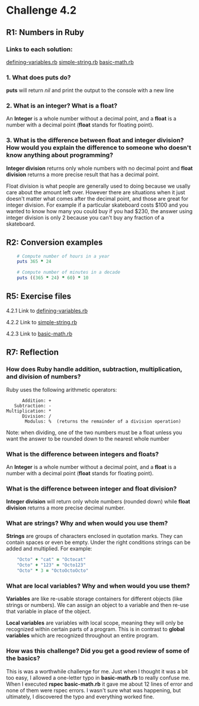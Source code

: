 # Challenge 4.2

## R1: Numbers in Ruby

### Links to each solution:

[defining-variables.rb](https://github.com/larsjx/phase-0/blob/master/week-4/defining-variables.rb)
[simple-string.rb](https://github.com/larsjx/phase-0/blob/master/week-4/simple-string.rb)
[basic-math.rb](https://github.com/larsjx/phase-0/blob/master/week-4/basic-math.rb)


### 1. What does puts do?

  **puts** will return *nil* and print the output to the console with a new line

### 2. What is an integer? What is a float?

  An **Integer** is a whole number without a decimal point, and a **float** is a number with  a decimal point (**float** stands for floating point).

### 3. What is the difference between float and integer division? How would you explain the difference to someone who doesn't know anything about programming?

  **Integer division** returns only whole numbers with no decimal point and **float division** returns a more precise result that has a decimal point.

  Float division is what people are generally used to doing because we usally care about the amount left over. However there are situations when it just doesn't matter what comes after the decimal point, and those are great for integer division. For example if a particular skateboard costs $100 and you wanted to know how many you could buy if you had $230, the answer using integer division is only 2 because you can't buy any fraction of a skateboard.


## R2: Conversion examples

```ruby
    # Compute number of hours in a year
    puts 365 * 24

    # Compute number of minutes in a decade
    puts ((365 * 24) * 60) * 10
```


## R5: Exercise files

  4.2.1 Link to [defining-variables.rb](defining-variables.rb)

  4.2.2 Link to [simple-string.rb](simple-string.rb)

  4.2.3 Link to [basic-math.rb](basic-math.rb)


## R7: Reflection

### How does Ruby handle addition, subtraction, multiplication, and division of numbers?

  Ruby uses the following arithmetic operators:

          Addition: +
       Subtraction: -
    Multiplication: *
          Division: /
           Modulus: %  (returns the remainder of a division operation)

  Note: when dividing, one of the two numbers must be a float unless you want the answer to be rounded down to the nearest whole number


### What is the difference between integers and floats?

  An **Integer** is a whole number without a decimal point, and a **float** is a number with a decimal point (**float** stands for floating point).


### What is the difference between integer and float division?

  **Integer division** will return only whole numbers (rounded down) while **float division** returns a more precise decimal number.


### What are strings? Why and when would you use them?

  **Strings** are groups of characters enclosed in quotation marks. They can contain spaces or even be empty. Under the right conditions strings can be added and multiplied. For example:

```ruby
    "Octo" + "cat" = "Octocat"
    "Octo" + "123" = "Octo123"
    "Octo" * 3 = "OctoOctoOcto"
```

### What are local variables? Why and when would you use them?

  **Variables** are like re-usable storage containers for different objects (like strings or numbers). We can assign an object to a variable and then re-use that variable in place of the object.

  **Local variables** are variables with local scope, meaning they will only be recognized within certain parts of a program. This is in contrast to **global variables** which are recognized throughout an entire program.


### How was this challenge? Did you get a good review of some of the basics?

  This is was a worthwhile challenge for me. Just when I thought it was a bit too easy, I allowed a one-letter typo in **basic-math.rb** to really confuse me. When I executed **rspec basic-math.rb** it gave me about 12 lines of error and none of them were rspec errors. I wasn't sure what was happening, but ultimately, I discovered the typo and everything worked fine.